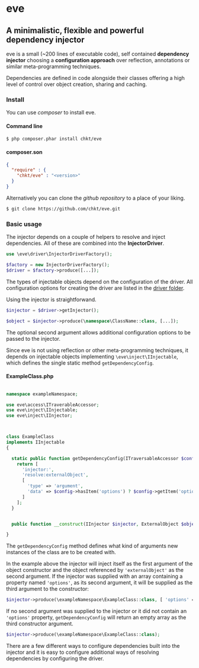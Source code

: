 # eve
## A minimalistic, flexible and powerful dependency injector

eve is a small (~200 lines of executable code), self contained **dependency injector**
choosing a **configuration approach** over reflection, annotations or similar
meta-programming techniques.

Dependencies are defined in code alongside their classes offering 
a high level of control over object creation, sharing and caching.

### Install

You can use *composer* to install eve.

#### Command line
```bash
$ php composer.phar install chkt/eve
```

#### composer.son
```json
{
  "require" : {
    "chkt/eve" : "<version>"
  }
}
```

Alternatively you can clone the *github repository* to a place of your liking.

```bash
$ git clone https://github.com/chkt/eve.git
```

### Basic usage

The injector depends on a couple of helpers to resolve and inject dependencies.
All of these are combined into the **InjectorDriver**.

```php
use \eve\driver\InjectorDriverFactory();

$factory = new InjectorDriverFactory();
$driver = $factory->produce([...]);
```

The types of injectable objects depend on the configuration of the driver.
All configuration options for creating the driver are listed in the [driver folder](./source/driver/readme.md).

Using the injector is straightforwand.

```php
$injector = $driver->getInjector();

$object = $injector->produce(\namespace\ClassName::class, [...]);
```

The optional second argument allows additional configuration options to be
passed to the injector.


Since eve is not using reflection or other meta-programming techniques,
it depends on injectable objects implementing `\eve\inject\IInjectable`,
which defines the single static method `getDependencyConfig`.

#### ExampleClass.php
```php

namespace exampleNamespace;

use eve\access\ITraverableAccessor;
use eve\inject\IInjectable;
use eve\inject\IInjector;



class ExampleClass
implements IInjectable
{

  static public function getDependencyConfig(ITraversableAccessor $config) {
    return [
      'injector:',
      'resolve:externalObject',
      [
        'type' => 'argument',
        'data' => $config->hasItem('options') ? $config->getItem('options') : []
      ]
    ];
  }


  public function __construct(IInjector $injector, ExternalObject $object) {}

}

```

The `getDependencyConfig` method defines what kind of arguments new instances
of the class are to be created with.

In the example above the injector will inject itself as the first argument of the object
constructor and the object referenced by `'externalObject'` as the second argument.
If the injector was supplied with an array containing a property named `'options'`,
as its second argument, it will be supplied as the third argument to the constructor:

```php
$injector->produce(\exampleNamespace\ExampleClass::class, [ 'options' => [...] ]);
```

If no second argument was supplied to the injector or it did not contain an `'options'` property,
`getDependencyConfig` will return an empty array as the third constructor argument.

```php
$injector->produce(\exampleNamespace\ExampleClass::class);
```

There are a few different ways to configure dependencies built into the injector and it is easy
to configure additional ways of resolving dependencies by configuring the driver.
